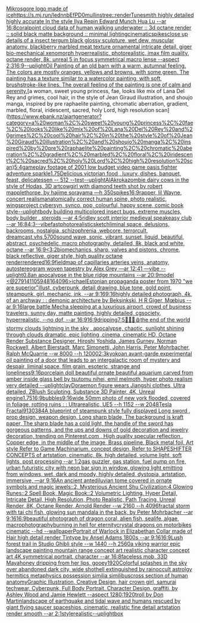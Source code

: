 [Mikrosgore logo made of ice](https://www.ebank.nz/aiartgenerator?category=Mikrosgore%20logo%20made%20of%20ice)[<https://s.mj.run/lednnbEfPD0>](https://www.ebank.nz/aiartgenerator?category=%3Chttps%3A//s.mj.run/lednnbEfPD0%3E)[mullins](https://www.ebank.nz/aiartgenerator?category=mullins)[tree::](https://www.ebank.nz/aiartgenerator?category=tree%3A%3A)[render](https://www.ebank.nz/aiartgenerator?category=render)[Tunesmith highly detailed highly accurate In the style Ilya Repin Edward Munch Hua Lu --ar 16:8](https://www.ebank.nz/aiartgenerator?category=Tunesmith%20highly%20detailed%20highly%20accurate%20In%20the%20style%20Ilya%20Repin%20Edward%20Munch%20Hua%20Lu%20--ar%2016%3A8)[coral](https://www.ebank.nz/aiartgenerator?category=coral)[point cloud data of human walking underwater :: 3d octane render :: solid black matte background :: minimal lighting](https://www.ebank.nz/aiartgenerator?category=point%20cloud%20data%20of%20human%20walking%20underwater%20%3A%3A%203d%20octane%20render%20%3A%3A%20solid%20black%20matte%20background%20%3A%3A%20minimal%20lighting)[cinematic](https://www.ebank.nz/aiartgenerator?category=cinematic)[spikes](https://www.ebank.nz/aiartgenerator?category=spikes)[close up details of a insect tergum black glossy sculpture, wet dew, muscular anatomy, blackberry marbled meat texture ornamental intricate detail, giger bio-mechanical xenomorph hyperrealistic, photorealistic, imax film quality, octane render, 8k, unreal 5 in focus symmetrical macro lense --aspect 2:3](https://www.ebank.nz/aiartgenerator?category=close%20up%20details%20of%20a%20insect%20tergum%20black%20glossy%20sculpture%2C%20wet%20dew%2C%20muscular%20anatomy%2C%20blackberry%20marbled%20meat%20texture%20ornamental%20intricate%20detail%2C%20giger%20bio-mechanical%20xenomorph%20hyperrealistic%2C%20photorealistic%2C%20imax%20film%20quality%2C%20octane%20render%2C%208k%2C%20unreal%205%20in%20focus%20symmetrical%20macro%20lense%20--aspect%202%3A3)[16:9](https://www.ebank.nz/aiartgenerator?category=16%3A9)[--uplight](https://www.ebank.nz/aiartgenerator?category=--uplight)[Oil Painting of an old barn with a warm, autumnal feeling. The colors are mostly oranges, yellows and browns, with some green. The painting has a texture similar to a watercolor painting, with soft, brushstroke-like lines. The overall feeling of the painting is one of calm and serenity.](https://www.ebank.nz/aiartgenerator?category=Oil%20Painting%20of%20an%20old%20barn%20with%20a%20warm%2C%20autumnal%20feeling.%20The%20colors%20are%20mostly%20oranges%2C%20yellows%20and%20browns%2C%20with%20some%20green.%20The%20painting%20has%20a%20texture%20similar%20to%20a%20watercolor%20painting%2C%20with%20soft%2C%20brushstroke-like%20lines.%20The%20overall%20feeling%20of%20the%20painting%20is%20one%20of%20calm%20and%20serenity.)[a woman, sweet young princess, fae, looks like mix of Lana Del Rey and grimes, cool hair, in the style of Jean Giraud illustration, and shoujo manga, inspired by pre raphaelite painting, chromatic aberration, gradient, marbled, floral, iridescent, sacred, holy Lord, high resolution scan](https://www.ebank.nz/aiartgenerator?category=a%20woman%2C%20sweet%20young%20princess%2C%20fae%2C%20looks%20like%20mix%20of%20Lana%20Del%20Rey%20and%20grimes%2C%20cool%20hair%2C%20in%20the%20style%20of%20Jean%20Giraud%20illustration%2C%20and%20shoujo%20manga%2C%20inspired%20by%20pre%20raphaelite%20painting%2C%20chromatic%20aberration%2C%20gradient%2C%20marbled%2C%20floral%2C%20iridescent%2C%20sacred%2C%20holy%20Lord%2C%20high%20resolution%20scan)[5:4](https://www.ebank.nz/aiartgenerator?category=5%3A4)[gameplay footage of 2001 low budget video game oasis fighter adventure sparkle](https://www.ebank.nz/aiartgenerator?category=gameplay%20footage%20of%202001%20low%20budget%20video%20game%20oasis%20fighter%20adventure%20sparkle)[](https://www.ebank.nz/aiartgenerator?category=)[1.75](https://www.ebank.nz/aiartgenerator?category=1.75)[Delicious victorian food , luxury, dishes, banquet, feast,  delicatessen -- 512 --test](https://www.ebank.nz/aiartgenerator?category=Delicious%20victorian%20food%20%2C%20luxury%2C%20dishes%2C%20banquet%2C%20feast%2C%20%20delicatessen%20--%20512%20--test)[--uplight](https://www.ebank.nz/aiartgenerator?category=--uplight)[AlAkroka](https://www.ebank.nz/aiartgenerator?category=AlAkroka)[zombie dairy cows in the style of Hodas, 3D art](https://www.ebank.nz/aiartgenerator?category=zombie%20dairy%20cows%20in%20the%20style%20of%20Hodas%2C%203D%20art)[cowgirl with diamond teeth shot by robert mapplethorpe, by hajime sorayama —h 350](https://www.ebank.nz/aiartgenerator?category=cowgirl%20with%20diamond%20teeth%20shot%20by%20robert%20mapplethorpe%2C%20by%20hajime%20sorayama%20%E2%80%94h%20350)[spikes](https://www.ebank.nz/aiartgenerator?category=spikes)[16:9](https://www.ebank.nz/aiartgenerator?category=16%3A9)[rapper, lil Wayne, concert realism](https://www.ebank.nz/aiartgenerator?category=rapper%2C%20lil%20Wayne%2C%20concert%20realism)[anatomically correct human spine, photo realistic, wings](https://www.ebank.nz/aiartgenerator?category=anatomically%20correct%20human%20spine%2C%20photo%20realistic%2C%20wings)[project cybersyn, synco, pop, colourful, happy scene, comic book style](https://www.ebank.nz/aiartgenerator?category=project%20cybersyn%2C%20synco%2C%20pop%2C%20colourful%2C%20happy%20scene%2C%20comic%20book%20style)[--uplight](https://www.ebank.nz/aiartgenerator?category=--uplight)[body building multicolored insect bugs, extreme muscles, body builder , steroids —ar 4:5](https://www.ebank.nz/aiartgenerator?category=body%20building%20multicolored%20insect%20bugs%2C%20extreme%20muscles%2C%20body%20builder%20%2C%20steroids%20%E2%80%94ar%204%3A5)[ridley scott interior medieval speakeasy club --ar 16:8](https://www.ebank.nz/aiartgenerator?category=ridley%20scott%20interior%20medieval%20speakeasy%20club%20--ar%2016%3A8)[4:3](https://www.ebank.nz/aiartgenerator?category=4%3A3)[--vibefast](https://www.ebank.nz/aiartgenerator?category=--vibefast)[photorealistic](https://www.ebank.nz/aiartgenerator?category=photorealistic)[sketch](https://www.ebank.nz/aiartgenerator?category=sketch)[liminal space, delusions, backrooms, nostalgia, schizophrenia ,webcore, terrorcult, dreamcast,vhs,](https://www.ebank.nz/aiartgenerator?category=liminal%20space%2C%20delusions%2C%20backrooms%2C%20nostalgia%2C%20schizophrenia%20%2Cwebcore%2C%20terrorcult%2C%20dreamcast%2Cvhs%2C)[5700](https://www.ebank.nz/aiartgenerator?category=5700)[sound wave, sonic, vibrant, sunset, liquid, beautiful, abstract, psychedelic, macro photography, detailed, 8k, black and white, octane --ar 16:9](https://www.ebank.nz/aiartgenerator?category=sound%20wave%2C%20sonic%2C%20vibrant%2C%20sunset%2C%20liquid%2C%20beautiful%2C%20abstract%2C%20psychedelic%2C%20macro%20photography%2C%20detailed%2C%208k%2C%20black%20and%20white%2C%20octane%20--ar%2016%3A9)[<3:2](https://www.ebank.nz/aiartgenerator?category=%3C3%3A2)[biomechanics, sharp, valves and pistons, chrome, black reflective, giger style, high quality octane render](https://www.ebank.nz/aiartgenerator?category=biomechanics%2C%20sharp%2C%20valves%20and%20pistons%2C%20chrome%2C%20black%20reflective%2C%20giger%20style%2C%20high%20quality%20octane%20render)[rendered](https://www.ebank.nz/aiartgenerator?category=rendered)[16:9](https://www.ebank.nz/aiartgenerator?category=16%3A9)[field](https://www.ebank.nz/aiartgenerator?category=field)[map of capillaries arteries veins, anatomy, autostereogram woven tapestry by Alex Grey —ar 12:41 —vibe --uplight](https://www.ebank.nz/aiartgenerator?category=map%20of%20capillaries%20arteries%20veins%2C%20anatomy%2C%20autostereogram%20woven%20tapestry%20by%20Alex%20Grey%20%E2%80%94ar%2012%3A41%20%E2%80%94vibe%20--uplight)[0.8](https://www.ebank.nz/aiartgenerator?category=0.8)[an apocalypse in the blue ridge mountains --ar 20:9](https://www.ebank.nz/aiartgenerator?category=an%20apocalypse%20in%20the%20blue%20ridge%20mountains%20--ar%2020%3A9)[model <@279141105948164096>ichael](https://www.ebank.nz/aiartgenerator?category=model%20%3C%40279141105948164096%3Eichael)[Estonian propaganda poster from 1970 "we are superior"](https://www.ebank.nz/aiartgenerator?category=Estonian%20propaganda%20poster%20from%201970%20%22we%20are%20superior%22)[illust, cyberpunk ,detail drawing, blue tone, gold point, steampunk, girl, mechanic, ink, --ar 9:16](https://www.ebank.nz/aiartgenerator?category=illust%2C%20cyberpunk%20%2Cdetail%20drawing%2C%20blue%20tone%2C%20gold%20point%2C%20steampunk%2C%20girl%2C%20mechanic%2C%20ink%2C%20--ar%209%3A16)[9:16](https://www.ebank.nz/aiartgenerator?category=9%3A16)[highly detailed photograph, 4k, of an archway : : demonic architecture by Beksinkski, H R Giger, Mœbius --ar 9:16](https://www.ebank.nz/aiartgenerator?category=highly%20detailed%20photograph%2C%204k%2C%20of%20an%20archway%20%3A%20%3A%20demonic%20architecture%20by%20Beksinkski%2C%20H%20R%20Giger%2C%20M%C5%93bius%20--ar%209%3A16)[large battle Mecha sleeping at a luxurious airport, crowd of business travelers, sunny day, matte painting, highly detailed, cgsociety, hyperrealistic, --no dof, --ar 16:9](https://www.ebank.nz/aiartgenerator?category=large%20battle%20Mecha%20sleeping%20at%20a%20luxurious%20airport%2C%20crowd%20of%20business%20travelers%2C%20sunny%20day%2C%20matte%20painting%2C%20highly%20detailed%2C%20cgsociety%2C%20hyperrealistic%2C%20--no%20dof%2C%20--ar%2016%3A9)[16:9](https://www.ebank.nz/aiartgenerator?category=16%3A9)[dripping](https://www.ebank.nz/aiartgenerator?category=dripping)[7:5](https://www.ebank.nz/aiartgenerator?category=7%3A5)[🌴🦠🧠🩸](https://www.ebank.nz/aiartgenerator?category=%F0%9F%8C%B4%F0%9F%A6%A0%F0%9F%A7%A0%F0%9F%A9%B8)[the end of the world stormy clouds lightning in the sky , apocalypse, chaotic, sunlight shining through clouds dramatic, epic lighting ,cinema, cinematic HD, Octane Render Substance Designer. Hiroshi Yoshida, James Gurney, Norman Rockwell, Albert Bierstadt, Marc Simonetti, John Harris, Peter Mohrbacher, Ralph McQuarrie --w 8000 --h 12000](https://www.ebank.nz/aiartgenerator?category=the%20end%20of%20the%20world%20stormy%20clouds%20lightning%20in%20the%20sky%20%2C%20apocalypse%2C%20chaotic%2C%20sunlight%20shining%20through%20clouds%20dramatic%2C%20epic%20lighting%20%2Ccinema%2C%20cinematic%20HD%2C%20Octane%20Render%20Substance%20Designer.%20Hiroshi%20Yoshida%2C%20James%20Gurney%2C%20Norman%20Rockwell%2C%20Albert%20Bierstadt%2C%20Marc%20Simonetti%2C%20John%20Harris%2C%20Peter%20Mohrbacher%2C%20Ralph%20McQuarrie%20--w%208000%20--h%2012000)[2:3](https://www.ebank.nz/aiartgenerator?category=2%3A3)[kyoko](https://www.ebank.nz/aiartgenerator?category=kyoko)[an avant-garde experimental oil painting of a door that leads to an intergalactic room of mystery and despair, liminal space, film grain, esoteric, strange and loneliness](https://www.ebank.nz/aiartgenerator?category=an%20avant-garde%20experimental%20oil%20painting%20of%20a%20door%20that%20leads%20to%20an%20intergalactic%20room%20of%20mystery%20and%20despair%2C%20liminal%20space%2C%20film%20grain%2C%20esoteric%2C%20strange%20and%20loneliness)[9:16](https://www.ebank.nz/aiartgenerator?category=9%3A16)[porcelain doll beautiful ornate beautiful aquarium carved from amber inside glass bell by tsutomu nihei, emil melmoth,  hyper photo realism very detailed --uplight](https://www.ebank.nz/aiartgenerator?category=porcelain%20doll%20beautiful%20ornate%20beautiful%20aquarium%20carved%20from%20amber%20inside%20glass%20bell%20by%20tsutomu%20nihei%2C%20emil%20melmoth%2C%20%20hyper%20photo%20realism%20very%20detailed%20--uplight)[clay](https://www.ebank.nz/aiartgenerator?category=clay)[Doraemon figure wears Jiangshi clothes, Ultra detailed, ZBlush Sculpting, Substance 3D Painter, 4K, Unreal engine](https://www.ebank.nz/aiartgenerator?category=Doraemon%20figure%20wears%20Jiangshi%20clothes%2C%20Ultra%20detailed%2C%20ZBlush%20Sculpting%2C%20Substance%203D%20Painter%2C%204K%2C%20Unreal%20engine)[1.75](https://www.ebank.nz/aiartgenerator?category=1.75)[16:9](https://www.ebank.nz/aiartgenerator?category=16%3A9)[bubbles](https://www.ebank.nz/aiartgenerator?category=bubbles)[9:16](https://www.ebank.nz/aiartgenerator?category=9%3A16)[wide 50mm photo of new york flooded, covered in foliage, rotting ruins : : Ultrarealistic, UE5 --h 1152 --w 2048](https://www.ebank.nz/aiartgenerator?category=wide%2050mm%20photo%20of%20new%20york%20flooded%2C%20covered%20in%20foliage%2C%20rotting%20ruins%20%3A%20%3A%20Ultrarealistic%2C%20UE5%20--h%201152%20--w%202048)[Tesla Fractal](https://www.ebank.nz/aiartgenerator?category=Tesla%20Fractal)[9130](https://www.ebank.nz/aiartgenerator?category=9130)[384](https://www.ebank.nz/aiartgenerator?category=384)[A blueprint of steampunk style fully displayed Long sword , prop design, weapon design, Long sharp blade, The background is kraft paper,  The sharp blade has a cold light, the handle of the sword has gorgeous patterns, and the ups and downs of gold decoration and jewelry decoration,  trending on Pinterest.com  , High quality specular reflection ,  Copper  edge, in the middle of the image, Brass pipeline,  Black metal foil,  Art style Refer to Game Machinarium.  concept design, Refer to SHAPESHIFTER CONCEPTS  of artstation, cinematic,  8k, high detailed,  volume light,  soft lights,  post processing    --ar 1:2](https://www.ebank.nz/aiartgenerator?category=A%20blueprint%20of%20steampunk%20style%20fully%20displayed%20Long%20sword%20%2C%20prop%20design%2C%20weapon%20design%2C%20Long%20sharp%20blade%2C%20The%20background%20is%20kraft%20paper%2C%20%20The%20sharp%20blade%20has%20a%20cold%20light%2C%20the%20handle%20of%20the%20sword%20has%20gorgeous%20patterns%2C%20and%20the%20ups%20and%20downs%20of%20gold%20decoration%20and%20jewelry%20decoration%2C%20%20trending%20on%20Pinterest.com%20%20%2C%20High%20quality%20specular%20reflection%20%2C%20%20Copper%20%20edge%2C%20in%20the%20middle%20of%20the%20image%2C%20Brass%20pipeline%2C%20%20Black%20metal%20foil%2C%20%20Art%20style%20Refer%20to%20Game%20Machinarium.%20%20concept%20design%2C%20Refer%20to%20SHAPESHIFTER%20CONCEPTS%20%20of%20artstation%2C%20cinematic%2C%20%208k%2C%20high%20detailed%2C%20%20volume%20light%2C%20%20soft%20lights%2C%20%20post%20processing%20%20%20%20--ar%201%3A2)[gas guzzler, gas station, fuel pump on fire, urban futuristic city with neon bar sign in window, glowing light emitting from windows, wet, dark and moody, highly detailed, dystopia, artstation, immersive, —ar 9:16](https://www.ebank.nz/aiartgenerator?category=gas%20guzzler%2C%20gas%20station%2C%20fuel%20pump%20on%20fire%2C%20urban%20futuristic%20city%20with%20neon%20bar%20sign%20in%20window%2C%20glowing%20light%20emitting%20from%20windows%2C%20wet%2C%20dark%20and%20moody%2C%20highly%20detailed%2C%20dystopia%2C%20artstation%2C%20immersive%2C%20%E2%80%94ar%209%3A16)[An ancient antediluvian tome covered in ornate symbols and magic jewels::2, Mysterious Ancient Shu Civilization:4 Glowing Runes::2 Spell Book, Magic Book::2 Volumetric Lighting, Hyper Detail, Intricate Detail, High Resolution, Photo Realistic, Path Tracing, Unreal Render, 8K, Octane Render, Arnold Render --w 2160 --h 4096](https://www.ebank.nz/aiartgenerator?category=An%20ancient%20antediluvian%20tome%20covered%20in%20ornate%20symbols%20and%20magic%20jewels%3A%3A2%2C%20Mysterious%20Ancient%20Shu%20Civilization%3A4%20Glowing%20Runes%3A%3A2%20Spell%20Book%2C%20Magic%20Book%3A%3A2%20Volumetric%20Lighting%2C%20Hyper%20Detail%2C%20Intricate%20Detail%2C%20High%20Resolution%2C%20Photo%20Realistic%2C%20Path%20Tracing%2C%20Unreal%20Render%2C%208K%2C%20Octane%20Render%2C%20Arnold%20Render%20--w%202160%20--h%204096)[fractal storm with tai chi fish, glowing sun mandala in the back, by Peter Mohrbacher  --ar 9:16](https://www.ebank.nz/aiartgenerator?category=fractal%20storm%20with%20tai%20chi%20fish%2C%20glowing%20sun%20mandala%20in%20the%20back%2C%20by%20Peter%20Mohrbacher%20%20--ar%209%3A16)[16:9](https://www.ebank.nz/aiartgenerator?category=16%3A9)[beautiful photograph of dragon coral, alien fish, sealife, algae, macrophotography](https://www.ebank.nz/aiartgenerator?category=beautiful%20photograph%20of%20dragon%20coral%2C%20alien%20fish%2C%20sealife%2C%20algae%2C%20macrophotography)[burning in hell for eternity](https://www.ebank.nz/aiartgenerator?category=burning%20in%20hell%20for%20eternity)[crystal dragons on motorbikes cinematic --hd --wallpaper](https://www.ebank.nz/aiartgenerator?category=crystal%20dragons%20on%20motorbikes%20cinematic%20--hd%20--wallpaper)[Portrait of Warlock in Elizabethan Collar made of Hair high detail render Tintype by Ansel Adams 1800s --ar 9:16](https://www.ebank.nz/aiartgenerator?category=Portrait%20of%20Warlock%20in%20Elizabethan%20Collar%20made%20of%20Hair%20high%20detail%20render%20Tintype%20by%20Ansel%20Adams%201800s%20--ar%209%3A16)[16:9](https://www.ebank.nz/aiartgenerator?category=16%3A9)[Lush forest trail in Studio Ghibli style  --w 1440 --h 2560](https://www.ebank.nz/aiartgenerator?category=Lush%20forest%20trail%20in%20Studio%20Ghibli%20style%20%20--w%201440%20--h%202560)[a viking warrior epic landscape painting mountain range concept art realistic character concept art 4K symmetrical portrait, character --ar 16:8](https://www.ebank.nz/aiartgenerator?category=a%20viking%20warrior%20epic%20landscape%20painting%20mountain%20range%20concept%20art%20realistic%20character%20concept%20art%204K%20symmetrical%20portrait%2C%20character%20--ar%2016%3A8)[faceless mob, 3](https://www.ebank.nz/aiartgenerator?category=faceless%20mob%2C%203)[3D Maya](https://www.ebank.nz/aiartgenerator?category=3D%20Maya)[honey dripping from her lips, gooey](https://www.ebank.nz/aiartgenerator?category=honey%20dripping%20from%20her%20lips%2C%20gooey)[1920](https://www.ebank.nz/aiartgenerator?category=1920)[Colorful splashes in the sky over abandoned dark city, wide shot](https://www.ebank.nz/aiartgenerator?category=Colorful%20splashes%20in%20the%20sky%20over%20abandoned%20dark%20city%2C%20wide%20shot)[hell extinguished by rain](https://www.ebank.nz/aiartgenerator?category=hell%20extinguished%20by%20rain)[occult astrolgy hermitics metaphysics possession similia similibus](https://www.ebank.nz/aiartgenerator?category=occult%20astrolgy%20hermitics%20metaphysics%20possession%20similia%20similibus)[cross section of human anatomy](https://www.ebank.nz/aiartgenerator?category=cross%20section%20of%20human%20anatomy)[Graphic Illustration, Creative Design, hair crown girl, samurai techwear, Cyberpunk, Full Body Portrait, Character Design, graffiti, by Ashley Wood and Jamie Hewlett --aspect 1280:1920](https://www.ebank.nz/aiartgenerator?category=Graphic%20Illustration%2C%20Creative%20Design%2C%20hair%20crown%20girl%2C%20samurai%20techwear%2C%20Cyberpunk%2C%20Full%20Body%20Portrait%2C%20Character%20Design%2C%20graffiti%2C%20by%20Ashley%20Wood%20and%20Jamie%20Hewlett%20--aspect%201280%3A1920)[troll by Don Martin](https://www.ebank.nz/aiartgenerator?category=troll%20by%20Don%20Martin)[landscape of earthquake and tidal wave and humans rescued by giant flying saucer spaceships, cinematic, realistic fine detail artstation render smooth --ar 2:1](https://www.ebank.nz/aiartgenerator?category=landscape%20of%20earthquake%20and%20tidal%20wave%20and%20humans%20rescued%20by%20giant%20flying%20saucer%20spaceships%2C%20cinematic%2C%20realistic%20fine%20detail%20artstation%20render%20smooth%20--ar%202%3A1)[style](https://www.ebank.nz/aiartgenerator?category=style)[realistic](https://www.ebank.nz/aiartgenerator?category=realistic)[--uplight](https://www.ebank.nz/aiartgenerator?category=--uplight)[box](https://www.ebank.nz/aiartgenerator?category=box)